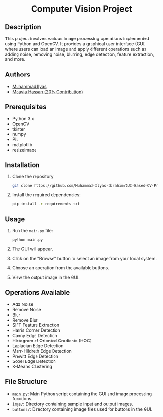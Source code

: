 # <center> Computer Vision Project <center>


## Description
This project involves various image processing operations implemented using Python and OpenCV. It provides a graphical user interface (GUI) where users can load an image and apply different operations such as adding noise, removing noise, blurring, edge detection, feature extraction, and more.

## Authors
- [Muhammad Ilyas](https://github.com/Muhammad-Ilyas-Ibrahim)
- [Moavia Hassan (20% Contribution)](https://github.com/Moavia-Hassan)

## Prerequisites
- Python 3.x
- OpenCV
- tkinter
- numpy
- PIL
- matplotlib
- resizeimage

## Installation
1. Clone the repository:
   ```bash
   git clone https://github.com/Muhammad-Ilyas-Ibrahim/GUI-Based-CV-Project.git
   ```

2. Install the required dependencies:
   ```bash
   pip install -r requirements.txt
   ```

## Usage
1. Run the `main.py` file:
   ```bash
   python main.py
   ```

2. The GUI will appear.
3. Click on the "Browse" button to select an image from your local system.
4. Choose an operation from the available buttons.
5. View the output image in the GUI.

## Operations Available
- Add Noise
- Remove Noise
- Blur
- Remove Blur
- SIFT Feature Extraction
- Harris Corner Detection
- Canny Edge Detection
- Histogram of Oriented Gradients (HOG)
- Laplacian Edge Detection
- Marr-Hildreth Edge Detection
- Prewitt Edge Detection
- Sobel Edge Detection
- K-Means Clustering

## File Structure
- `main.py`: Main Python script containing the GUI and image processing functions.
- `imgs/`: Directory containing sample input and output images.
- `buttons/`: Directory containing image files used for buttons in the GUI.
